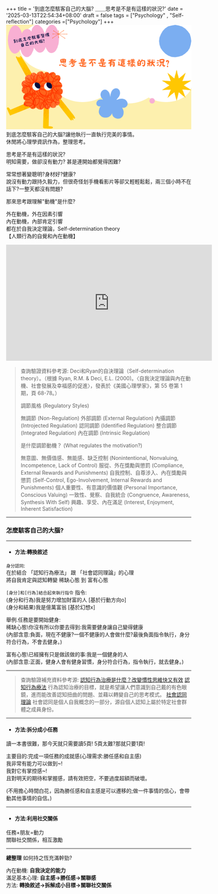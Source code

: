 +++
title = '到底怎麼駭客自己的大腦? ＿＿思考是不是有這樣的狀況?'
date = '2025-03-13T22:54:34+08:00'
draft = false
tags = ["Psychology" , "Self-reflection"]
categories =["Psychology"]
+++
![Psychology](/images/selfReflection01.png)
到底怎麼駭客自己的大腦?讓他執行一直執行完美的事情。  
休閒將心理學資訊作為，整理思考。      

思考是不是有這樣的狀況?  
明知需要，做卻沒有動力? 甚是連開始都覺得困難?  
 
常常想著變聰明?身材好?健康?  
說沒有動力跟持久毅力，但很奇怪划手機看影片等卻又輕輕鬆鬆，兩三個小時不在話下?一整天都沒有問題?  

那來思考跟理解"動機"是什麼?  

外在動機，外在因素引響  
內在動機，內部肯定引響  
都在於自我決定理論，Self-determination theory  
【人類行為的自覺和內在動機】  

<iframe width="560" height="315" src="https://www.youtube.com/embed/tHgrGsU94Sg?si=Jw8zSIi4RY0QLGgj" title="YouTube video player" frameborder="0" allow="accelerometer; autoplay; clipboard-write; encrypted-media; gyroscope; picture-in-picture; web-share" referrerpolicy="strict-origin-when-cross-origin" allowfullscreen></iframe>

>查詢驗證資料參考源:
> Deci和Ryan的自決理論（Self-determination theory）。（根據 Ryan, R.M. & Deci, E.L. (2000)。〈自我決定理論與內在動機、社會發展及幸福感的促進〉，發表於《美國心理學家》，第 55 卷第 1 期，頁 68-78。）
> 
> 調節風格 (Regulatory Styles)
> 
> 無調節 (Non-Regulation)
> 外部調節 (External Regulation)
> 內攝調節 (Introjected Regulation)
> 認同調節 (Identified Regulation)
> 整合調節 (Integrated Regulation)
> 內在調節 (Intrinsic Regulation)
> 
> 是什麼調節動機？
> (What regulates the motivation?)
> 
> 無意圖、無價值感、無能感、缺乏控制
> (Nonintentional, Nonvaluing, Incompetence, Lack of Control)
> 服從、外在獎勵與懲罰
> (Compliance, External Rewards and Punishments)
> 自我控制、自尊涉入、內在獎勵與懲罰
> (Self-Control, Ego-Involvement, Internal Rewards and Punishments)
> 個人重要性、有意識的價值觀
> (Personal Importance, Conscious Valuing)
> 一致性、覺察、自我統合
> (Congruence, Awareness, Synthesis With Self)
> 興趣、享受、內在滿足
> (Interest, Enjoyment, Inherent Satisfaction)
> 
> 



---

### 怎麼駭客自己的大腦?

---
* #### 方法:**轉換敘述**   
`身分認同`:  
在於結合 「認知行為療法」 跟 「社會認同理論」的心理  
將自我肯定與認知轉變 稀缺心態 到 富有心態  
  
`[身分]和[行為]結合起來執行指令`
指令:   
(身分和行為)我是努力增加財富的人 [基於行動方向o]  
(身分和結果)我是億萬富翁 [基於幻想x]  

舉例.任務是要開始健身:  
稀缺心態\你沒有所以你要去得到:我需要健身讓自己變得健康  
(內部含意:負面，現在不健康?一個不健康的人會做什麼?最後負面指令執行，身分符合行為，不會去健身。)  

富有心態\已經擁有只是做該做的事:我是一個健身的人  
(內部含意:正面，健身人會有健身習慣，身分符合行為，指令執行，就去健身。)  



---

>查詢驗證補充資料參考源:
> [認知行為治療是什麼？改變慣性思維快又有效](https://helloyishi.com.tw/mental-health/other-mental-health-issues/what-is-cognitive-behavior-therapy/)
> [認知行為療法](https://zh.wikipedia.org/zh-tw/%E8%AE%A4%E7%9F%A5%E8%A1%8C%E4%B8%BA%E7%96%97%E6%B3%95)
> 行為認知治療的目標，就是希望讓人們意識到自己戴的有色眼鏡，進而能改善認知扭曲的問題、並藉以轉變自己的思考模式。
> [社會認同理論](https://zh.wikipedia.org/zh-tw/%E7%A4%BE%E6%9C%83%E8%AA%8D%E5%90%8C%E7%90%86%E8%AB%96)
社會認同是個人自我概念的一部分，源自個人認知上屬於特定社會群體之成員身份。



---
  
* #### 方法:**拆分成小任務**  
讀一本書很難，那今天就只需要讀5頁! 5頁太難?那就只要1頁!  

主要目的:完成一項任務的成就感(心理需求:勝任感和自主感)  
我非常有能力可以做到~!  
我對它有掌控感~!  
且對明天的期待和掌握感，請有效把空，不要過度超額而破壞。  

(不用擔心時間白花，因為勝任感和自主感是可以遷移的;做一件事情的信心，會帶動其他事情的自信。)  


---

* #### 方法:**利用社交關係**  
任務+朋友=動力  
關聯社交關係，相互激勵  



---

**總整理** 如何持之恆充滿幹勁?  
 
內在動機: **自我決定的能力**  
滿足基本心理: **自主感->勝任感->關聯感**  
方法: **轉換敘述->拆解成小目標->關聯社交關係**  

